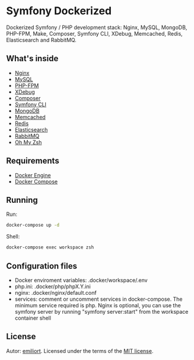# Symfony Dockerized

Dockerized Symfony / PHP development stack: Nginx, MySQL, MongoDB, PHP-FPM, Make, Composer, Symfony CLI, XDebug, Memcached, Redis, Elasticsearch and RabbitMQ.

## What's inside

* [Nginx](http://nginx.org/)
* [MySQL](http://www.mysql.com/)
* [PHP-FPM](http://php-fpm.org/)
* [XDebug](https://xdebug.org/)
* [Composer](https://getcomposer.org/)
* [Symfony CLI](https://symfony.com/)
* [MongoDB](http://www.mongodb.org/)
* [Memcached](http://memcached.org/)
* [Redis](http://redis.io/)
* [Elasticsearch](http://www.elasticsearch.org/)
* [RabbitMQ](https://www.rabbitmq.com/)
* [Oh My Zsh](https://ohmyz.sh/)

## Requirements

* [Docker Engine](https://docs.docker.com/installation/)
* [Docker Compose](https://docs.docker.com/compose/)

## Running

Run:

```sh
docker-compose up -d
```

Shell:

```sh
docker-compose exec workspace zsh
```

## Configuration files

* Docker enviroment variables: .docker/workspace/.env
* php.ini: .docker/php/phpX.Y.ini
* nginx: .docker/nginx/default.conf
* services: comment or uncomment services in docker-compose. The minimum service required is php. Nginx is optional, you can use the symfony server by running "symfony server:start" from the workspace container shell

## License

Autor: [emiliort](https://github.com/emiliort).
Licensed under the terms of the [MIT license](LICENSE).
